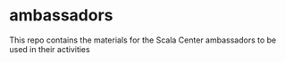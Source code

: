 # ambassadors
This repo contains the materials for the Scala Center ambassadors to be used in their activities
